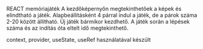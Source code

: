 REACT memóriajáték
A kezdőképernyőn megtekinthetőek a képek és elindtható a játék. 
Alapbeállításként 4 párral indul a játék, de a párok száma 2-20 között állítható.
Új játék bármikor kezdhető. 
A játék során a lépések száma és az indítás óta eltelt idő megtekinthető.

context, provider, useState, useRef használatával készült